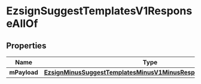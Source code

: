 
# EzsignSuggestTemplatesV1ResponseAllOf

## Properties
Name | Type | Description | Notes
------------ | ------------- | ------------- | -------------
**mPayload** | [**EzsignMinusSuggestTemplatesMinusV1MinusResponseMinusMPayload**](EzsignMinusSuggestTemplatesMinusV1MinusResponseMinusMPayload.md) |  | 



